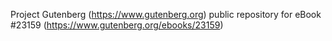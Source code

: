 Project Gutenberg (https://www.gutenberg.org) public repository for eBook #23159 (https://www.gutenberg.org/ebooks/23159)
